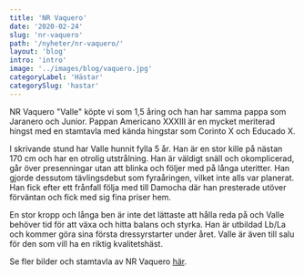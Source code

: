 ```yaml
---
title: 'NR Vaquero'
date: '2020-02-24'
slug: 'nr-vaquero'
path: '/nyheter/nr-vaquero/'
layout: 'blog'
intro: 'intro'
image: '../images/blog/vaquero.jpg'
categoryLabel: 'Hästar'
categorySlug: 'hastar'
---
```


NR Vaquero "Valle" köpte vi som 1,5 åring och han har samma pappa som Jaranero och Junior. Pappan Americano XXXIII är en mycket meriterad hingst med en stamtavla med kända hingstar som Corinto X och Educado X.

I skrivande stund har Valle hunnit fylla 5 år. Han är en stor kille på nästan 170 cm och har en otrolig utstrålning. Han är väldigt snäll och okomplicerad, går över presenningar utan att blinka och följer med på långa uteritter. Han gjorde dessutom tävlingsdebut som fyraåringen, vilket inte alls var planerat. Han fick efter ett frånfall följa med till Damocha där han presterade utöver förväntan och fick med sig fina priser hem.

En stor kropp och långa ben är inte det lättaste att hålla reda på och Valle behöver tid för att växa och hitta balans och styrka. Han är utbildad Lb/La och kommer göra sina första dressyrstarter under året. Valle är även till salu för den som vill ha en riktig kvalitetshäst.

Se fler bilder och stamtavla av NR Vaquero [här](/hastarna/vaquero).
